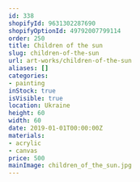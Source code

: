 ```yaml
---
id: 338
shopifyId: 9631302287690
shopifyOptionId: 49792007799114
order: 250
title: Children of the sun
slug: children-of-the-sun
url: art-works/children-of-the-sun
aliases: []
categories:
- painting
inStock: true
isVisible: true
location: Ukraine
height: 60
width: 60
date: 2019-01-01T00:00:00Z
materials:
- acrylic
- canvas
price: 500
mainImage: children_of_the_sun.jpg
---
```


